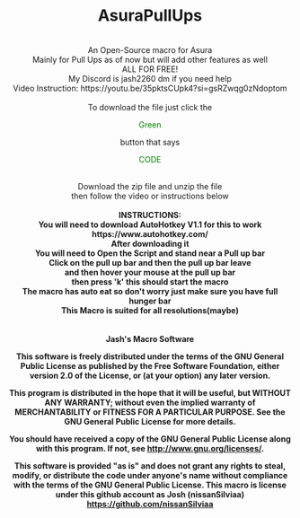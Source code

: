

<div align="center">
<h1>AsuraPullUps</h1>
<br>
An Open-Source macro for Asura<br>
Mainly for Pull Ups as of now but will add other features as well<br>
ALL FOR FREE!<br>
My Discord is jash2260 dm if you need help<br>
Video Instruction: https://youtu.be/35pktsCUpk4?si=gsRZwqg0zNdoptom<br>
<br>
  To download the file just click the <p style="color:rgb(0,128,0);">Green</p> button that says <p style="color:rgb(0,128,0);">CODE</p><br>
  Download the zip file and unzip the file<br>
  then follow the video or instructions below<br>
<br>
<b>INSTRUCTIONS:<b>
<br>
You will need to download AutoHotkey V1.1 for this to work https://www.autohotkey.com/<br>
After downloading it<br>
You will need to Open the Script and stand near a Pull up bar<br>
Click on the pull up bar and then the pull up bar leave<br>
and then hover your mouse at the pull up bar<br>
then press 'k' this should start the macro<br>
The macro has auto eat so don't worry just make sure you have full hunger bar<br>
This Macro is suited for all resolutions(maybe)<br>
<br>
<br>
Jash's Macro Software

This software is freely distributed under the terms of the GNU General Public License as published by the Free Software Foundation, either version 2.0 of the License, or (at your option) any later version.

This program is distributed in the hope that it will be useful, but WITHOUT ANY WARRANTY; without even the implied warranty of MERCHANTABILITY or FITNESS FOR A PARTICULAR PURPOSE. See the GNU General Public License for more details.

You should have received a copy of the GNU General Public License along with this program. If not, see <http://www.gnu.org/licenses/>.

<b>This software is provided "as is" and does not grant any rights to steal, modify, or distribute the code under anyone's name without compliance with the terms of the GNU General Public License.<b>
This macro is license under this github account as Josh (nissanSilviaa) https://github.com/nissanSilviaa



</div>

